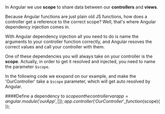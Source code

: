 In Angular we use **scope** to share data between our **controllers** and **views**.

Because Angular functions are just plain old JS functions, how does a controller get a reference to the correct scope?
Well, that's where Angular dependency injection comes in.

With Angular dependency injection all you need to do is name the arguments to your controller function correctly, and Angular resoves the correct values and call your controller with them.

One of these dependencies you will always take on your controller is the **scope**. Actually, in order to get it resolved and injected, you need to name the parameter `$scope`.


In the following code we exxpand on our example, and make the 'OurController' take a `$scope` parameter, which will get auto resolved by Angular.

####Define a dependency to $scope on the controller
    var app = angular.module('ourApp', []);
    app.controller('OurController', function($scope){
    });








